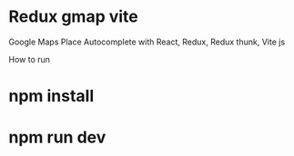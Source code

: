 # Redux gmap vite
Google Maps Place Autocomplete with React, Redux, Redux thunk, Vite js

How to run 
# npm install
# npm run dev
